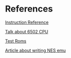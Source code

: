 # References
[Instruction Reference](http://obelisk.me.uk/6502/reference.html#LDX)

[Talk about 6502 CPU](https://www.youtube.com/watch?v=fWqBmmPQP40)

[Test Roms](http://wiki.nesdev.com/w/index.php/Emulator_tests)

[Article about writing NES emu](https://yizhang82.dev/nes-emu-overview)